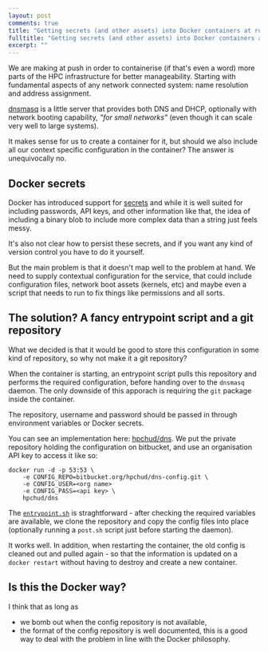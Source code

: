 ```yaml
---
layout: post
comments: true
title: "Getting secrets (and other assets) into Docker containers at runtime"
fulltitle: "Getting secrets (and other assets) into Docker containers at runtime"
excerpt: ""
---
```


We are making at push in order to containerise (if that's even a word) more parts of the HPC infrastructure for better manageability. Starting with fundamental aspects of any network connected system: name resolution and address assignment.

[dnsmasq](http://www.thekelleys.org.uk/dnsmasq/doc.html) is a little server that provides both DNS and DHCP, optionally with network booting capability, *"for small networks"* (even though it can scale very well to large systems).

It makes sense for us to create a container for it, but should we also include all our context specific configuration in the container? The answer is unequivocally no. 

## Docker secrets

Docker has introduced support for [secrets](https://docs.docker.com/engine/reference/commandline/secret/) and while it is well suited for including passwords, API keys, and other information like that, the idea of including a binary blob to include more complex data than a string just feels messy.

It's also not clear how to persist these secrets, and if you want any kind of version control you have to do it yourself.

But the main problem is that it doesn't map well to the problem at hand. We need to supply contextual configuration for the service, that could include configuration files, network boot assets (kernels, etc) and maybe even a script that needs to run to fix things like permissions and all sorts.

## The solution? A fancy entrypoint script and a git repository

What we decided is that it would be good to store this configuration in some kind of repository, so why not make it a git repository?

When the container is starting, an entrypoint script pulls this repository and performs the required configuration, before handing over to the `dnsmasq` daemon. The only downside of this apporach is requiring the `git` package inside the container.

The repository, username and password should be passed in through environment variables or Docker secrets.

You can see an implementation here: [hpchud/dns](https://github.com/hpchud/dns). We put the private repository holding the configuration on bitbucket, and use an organisation API key to access it like so:

```
docker run -d -p 53:53 \
    -e CONFIG_REPO=bitbucket.org/hpchud/dns-config.git \
    -e CONFIG_USER=<org name>
    -e CONFIG_PASS=<api key> \
    hpchud/dns
```

The [`entrypoint.sh`](https://github.com/hpchud/dns/blob/master/entrypoint.sh) is straghtforward - after checking the required variables are available, we clone the repository and copy the config files into place (optionally running a `post.sh` script just before starting the daemon).

It works well. In addition, when restarting the container, the old config is cleaned out and pulled again - so that the information is updated on a `docker restart` without having to destroy and create a new container.

## Is this the Docker way?

I think that as long as
- we bomb out when the config repository is not available,
- the format of the config repository is well documented,
this is a good way to deal with the problem in line with the Docker philosophy.